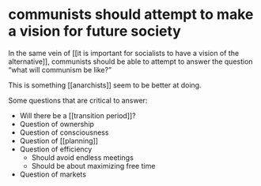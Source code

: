 # communists should attempt to make a vision for future society

In the same vein of [[it is important for socialists to have a vision of the alternative]], communists should be able to attempt to answer the question &ldquo;what will communism be like?&rdquo;

This is something [[anarchists]] seem to be better at doing.

Some questions that are critical to answer:

-   Will there be a [[transition period]]?
-   Question of ownership
-   Question of consciousness
-   Question of [[planning]]
-   Question of efficiency
    -   Should avoid endless meetings
    -   Should be about maximizing free time
-   Question of markets
